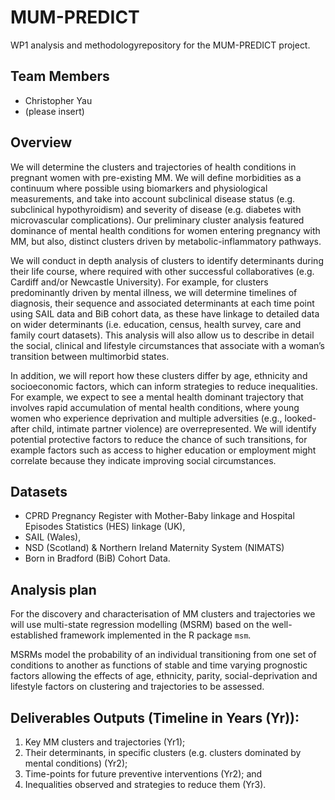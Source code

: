 # MUM-PREDICT

WP1 analysis and methodologyrepository for the MUM-PREDICT project.

## Team Members

- Christopher Yau
- (please insert)

## Overview 

We will determine the clusters and trajectories of health conditions in pregnant women with pre-existing MM. We will define morbidities as a continuum where possible using biomarkers and physiological measurements, and take into account subclinical disease status (e.g. subclinical hypothyroidism) and severity of disease (e.g. diabetes with microvascular complications). Our preliminary cluster analysis featured dominance of mental health conditions for women entering pregnancy with MM, but also, distinct clusters driven by metabolic-inflammatory pathways. 

We will conduct in depth analysis of clusters to identify determinants during their life course, where required with other successful collaboratives (e.g. Cardiff and/or Newcastle University). For example, for clusters predominantly driven by mental illness, we will determine timelines of diagnosis, their sequence and associated determinants at each time point using SAIL data and BiB cohort data, as these have linkage to detailed data on wider determinants (i.e. education, census, health survey, care and family court datasets). This analysis will also allow us to describe in detail the social, clinical and lifestyle circumstances that associate with a woman’s transition between multimorbid states.

In addition, we will report how these clusters differ by age, ethnicity and socioeconomic factors, which can inform strategies to reduce inequalities. For example, we expect to see a mental health dominant trajectory that involves rapid accumulation of mental health conditions, where young women who experience deprivation and multiple adversities (e.g., looked-after child, intimate partner violence) are overrepresented. We will identify potential protective factors to reduce the chance of such transitions, for example factors such as access to higher education or employment might correlate because they indicate improving social circumstances.

## Datasets

- CPRD Pregnancy Register with Mother-Baby linkage and Hospital Episodes Statistics (HES) linkage (UK), 
- SAIL (Wales), 
- NSD (Scotland) & Northern Ireland Maternity System (NIMATS) 
- Born in Bradford (BiB) Cohort Data.

## Analysis plan

For the discovery and characterisation of MM clusters and trajectories we will use multi-state regression modelling (MSRM) based on the well-established framework implemented in the R package `msm`. 

MSRMs model the probability of an individual transitioning from one set of conditions to another as functions of stable and time varying prognostic factors allowing the effects of age, ethnicity, parity, social-deprivation and lifestyle factors on clustering and trajectories to be assessed.

## Deliverables Outputs (Timeline in Years (Yr)): 

1) Key MM clusters and trajectories (Yr1); 
2) Their determinants, in specific clusters (e.g. clusters dominated by mental conditions) (Yr2); 
3) Time-points for future preventive interventions (Yr2); and 
4) Inequalities observed and strategies to reduce them (Yr3).

